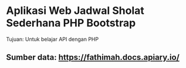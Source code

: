 # Aplikasi Web Jadwal Sholat Sederhana PHP Bootstrap
Tujuan: Untuk belajar API dengan PHP
## Sumber data: https://fathimah.docs.apiary.io/
